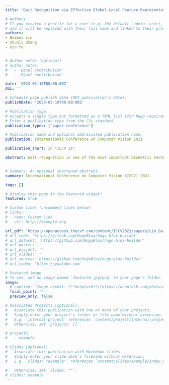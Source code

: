 ```yaml
---
title: 'Gait Recognition via Effective Global-Local Feature Representation and Local Temporal Aggregation'

# Authors
# If you created a profile for a user (e.g. the default `admin` user), write the username (folder name) here
# and it will be replaced with their full name and linked to their profile.
authors:
- Beibei Lin
- Shunli Zhang
- Xin Yu


# Author notes (optional)
# author_notes:
#   - 'Equal contribution'
#   - 'Equal contribution'

date: '2023-03-10T00:00:00Z'
doi: ''

# Schedule page publish date (NOT publication's date).
publishDate: '2023-03-10T00:00:00Z'

# Publication type.
# Accepts a single type but formatted as a YAML list (for Hugo requirements).
# Enter a publication type from the CSL standard.
publication_types: ['paper-conference']

# Publication name and optional abbreviated publication name.
publication: International Conference on Computer Vision 2021

publication_short: In *ICCV 21*

abstract: Gait recognition is one of the most important biometric technologies and has been applied in many fields. Recent gait recognition frameworks represent each gait frame by descriptors extracted from either global appearances or local regions of humans. However, the representations based on global information often neglect the details of the gait frame, while local region based descriptors cannot capture the relations among neighboring regions, thus reducing their discriminativeness. In this paper, we propose a novel feature extraction and fusion framework to achieve discriminative feature representations for gait recognition. Towards this goal, we take advantage of both global visual information and local region details and develop a Global and Local Feature Extractor (GLFE). Specifically, our GLFE module is composed of our newly designed multiple global and local convolutional layers (GLConv) to ensemble global and local features in a principle manner. Furthermore, we present a novel operation, namely Local Temporal Aggregation (LTA), to further preserve the spatial information by reducing the temporal resolution to obtain higher spatial resolution. With the help of our GLFE and LTA, our method significantly improves the discriminativeness of our visual features, thus improving the gait recognition performance. Extensive experiments demonstrate that our proposed method outperforms state-of-the-art gait recognition methods on two popular datasets.


# Summary. An optional shortened abstract.
summary: International Conference on Computer Vision (ICCV) 2021

tags: []

# Display this page in the Featured widget?
featured: true

# Custom links (uncomment lines below)
# links:
# - name: Custom Link
#   url: http://example.org

url_pdf: 'https://openaccess.thecvf.com/content/ICCV2021/papers/Lin_Gait_Recognition_via_Effective_Global-Local_Feature_Representation_and_Local_Temporal_ICCV_2021_paper.pdf'
# url_code: 'https://github.com/HugoBlox/hugo-blox-builder'
# url_dataset: 'https://github.com/HugoBlox/hugo-blox-builder'
# url_poster: ''
# url_project: ''
# url_slides: ''
# url_source: 'https://github.com/HugoBlox/hugo-blox-builder'
# url_video: 'https://youtube.com'

# Featured image
# To use, add an image named `featured.jpg/png` to your page's folder.
image:
  # caption: 'Image credit: [**Unsplash**](https://unsplash.com/photos/pLCdAaMFLTE)'
  focal_point: ''
  preview_only: false

# Associated Projects (optional).
#   Associate this publication with one or more of your projects.
#   Simply enter your project's folder or file name without extension.
#   E.g. `internal-project` references `content/project/internal-project/index.md`.
#   Otherwise, set `projects: []`.

# projects:
#   - example

# Slides (optional).
#   Associate this publication with Markdown slides.
#   Simply enter your slide deck's filename without extension.
#   E.g. `slides: "example"` references `content/slides/example/index.md`.

#   Otherwise, set `slides: ""`.
# slides: example
---
```


<!-- {{% callout note %}}
Click the _Cite_ button above to demo the feature to enable visitors to import publication metadata into their reference management software.
{{% /callout %}}

{{% callout note %}}
Create your slides in Markdown - click the _Slides_ button to check out the example.
{{% /callout %}}

Add the publication's **full text** or **supplementary notes** here. You can use rich formatting such as including [code, math, and images](https://docs.hugoblox.com/content/writing-markdown-latex/). -->
